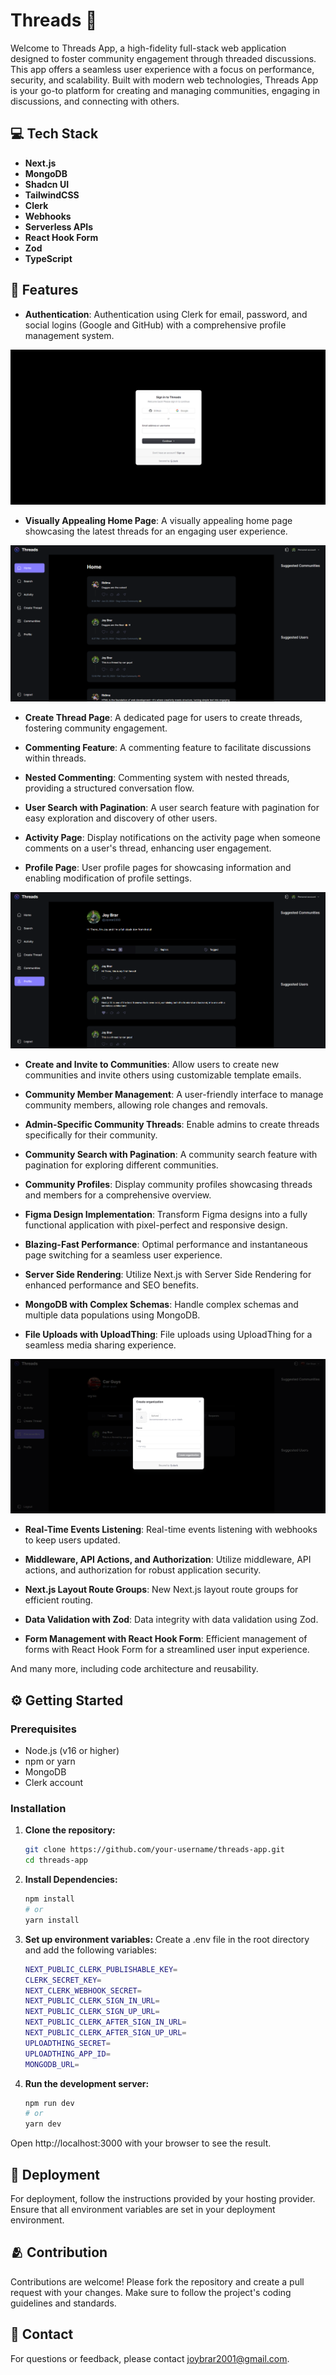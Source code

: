 # Threads 📝

Welcome to Threads App, a high-fidelity full-stack web application designed to foster community engagement through threaded discussions. This app offers a seamless user experience with a focus on performance, security, and scalability. Built with modern web technologies, Threads App is your go-to platform for creating and managing communities, engaging in discussions, and connecting with others.

## 💻 Tech Stack

- **Next.js**
- **MongoDB**
- **Shadcn UI**
- **TailwindCSS**
- **Clerk**
- **Webhooks**
- **Serverless APIs**
- **React Hook Form**
- **Zod**
- **TypeScript**

## 🔐 Features

- **Authentication**: Authentication using Clerk for email, password, and social logins (Google and GitHub) with a comprehensive profile management system.

![Auth Page](screenshots/AuthPage.png)

- **Visually Appealing Home Page**: A visually appealing home page showcasing the latest threads for an engaging user experience.

![Home Page](screenshots/HomePage.png)

- **Create Thread Page**: A dedicated page for users to create threads, fostering community engagement.

- **Commenting Feature**: A commenting feature to facilitate discussions within threads.

- **Nested Commenting**: Commenting system with nested threads, providing a structured conversation flow.

- **User Search with Pagination**: A user search feature with pagination for easy exploration and discovery of other users.

- **Activity Page**: Display notifications on the activity page when someone comments on a user's thread, enhancing user engagement.

- **Profile Page**: User profile pages for showcasing information and enabling modification of profile settings.

![Profile Page](screenshots/ProfilePage.png)

- **Create and Invite to Communities**: Allow users to create new communities and invite others using customizable template emails.

- **Community Member Management**: A user-friendly interface to manage community members, allowing role changes and removals.

- **Admin-Specific Community Threads**: Enable admins to create threads specifically for their community.

- **Community Search with Pagination**: A community search feature with pagination for exploring different communities.

- **Community Profiles**: Display community profiles showcasing threads and members for a comprehensive overview.

- **Figma Design Implementation**: Transform Figma designs into a fully functional application with pixel-perfect and responsive design.

- **Blazing-Fast Performance**: Optimal performance and instantaneous page switching for a seamless user experience.

- **Server Side Rendering**: Utilize Next.js with Server Side Rendering for enhanced performance and SEO benefits.

- **MongoDB with Complex Schemas**: Handle complex schemas and multiple data populations using MongoDB.

- **File Uploads with UploadThing**: File uploads using UploadThing for a seamless media sharing experience.

![Create Page](screenshots/CreatePage.png)

- **Real-Time Events Listening**: Real-time events listening with webhooks to keep users updated.

- **Middleware, API Actions, and Authorization**: Utilize middleware, API actions, and authorization for robust application security.

- **Next.js Layout Route Groups**: New Next.js layout route groups for efficient routing.

- **Data Validation with Zod**: Data integrity with data validation using Zod.

- **Form Management with React Hook Form**: Efficient management of forms with React Hook Form for a streamlined user input experience.

And many more, including code architecture and reusability.

## ⚙️ Getting Started

### Prerequisites

- Node.js (v16 or higher)
- npm or yarn
- MongoDB
- Clerk account

### Installation

1. **Clone the repository:**
    ```bash
    git clone https://github.com/your-username/threads-app.git
    cd threads-app
    ```

2. **Install Dependencies:**
    ```bash
    npm install
    # or
    yarn install
    ```

3. **Set up environment variables:**
    Create a .env file in the root directory and add the following variables:
    ```bash
    NEXT_PUBLIC_CLERK_PUBLISHABLE_KEY=
    CLERK_SECRET_KEY=
    NEXT_CLERK_WEBHOOK_SECRET=
    NEXT_PUBLIC_CLERK_SIGN_IN_URL=
    NEXT_PUBLIC_CLERK_SIGN_UP_URL=
    NEXT_PUBLIC_CLERK_AFTER_SIGN_IN_URL=
    NEXT_PUBLIC_CLERK_AFTER_SIGN_UP_URL=
    UPLOADTHING_SECRET=
    UPLOADTHING_APP_ID=
    MONGODB_URL=
    ```

4. **Run the development server:**
    ```bash
    npm run dev
    # or
    yarn dev
    ```
Open http://localhost:3000 with your browser to see the result.

## 🚀 Deployment
For deployment, follow the instructions provided by your hosting provider. Ensure that all environment variables are set in your deployment environment.


## 🫂 Contribution

Contributions are welcome! Please fork the repository and create a pull request with your changes. Make sure to follow the project's coding guidelines and standards.

## 📲 Contact

For questions or feedback, please contact joybrar2001@gmail.com.